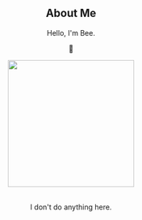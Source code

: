 <div align="center">
  
  ## About Me
  Hello, I'm Bee. 
  
  🐝
  
  <img src="cat.gif" height="250"><br><br>
  
  I don't do anything here.
  
